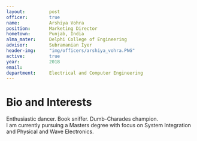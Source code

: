 ```yaml
---
layout:     	post
officer: 		true
name:      		Arshiya Vohra
position: 		Marketing Director
hometown: 		Punjab, India
alma_mater: 	Delphi College of Engineering
advisor: 		Subramanian Iyer
header-img: 	"img/officers/arshiya_vohra.PNG"
active: 		true
year:  			2018
email: 			
department: 	Electrical and Computer Engineering
---
```


# Bio and Interests
Enthusiastic dancer. Book sniffer. Dumb-Charades champion.<br>
I am currently pursuing a Masters degree with focus on System Integration and Physical and Wave Electronics.
